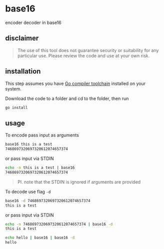 # base16
encoder decoder in base16

## disclaimer
>The use of this tool does not guarantee security or suitability
for any particular use. Please review the code and use at your own risk.

## installation
This step assumes you have [Go compiler toolchain](https://go.dev/dl/)
installed on your system.

Download the code to a folder and cd to the folder, then run
```bash
go install
```

## usage
To encode pass input as arguments
```bash
base16 this is a test
7468697320697320612074657374
```

or pass input via STDIN
```bash
echo -n this is a test | base16
7468697320697320612074657374
```

> Pl. note that the STDIN is ignored if arguments are provided

To decode use flag `-d`
```bash
base16 -d 7468697320697320612074657374
this is a test
```

or pass input via STDIN
```bash
echo -n 7468697320697320612074657374 | base16 -d
this is a test
```

```bash
echo hello | base16 | base16 -d
hello
```
